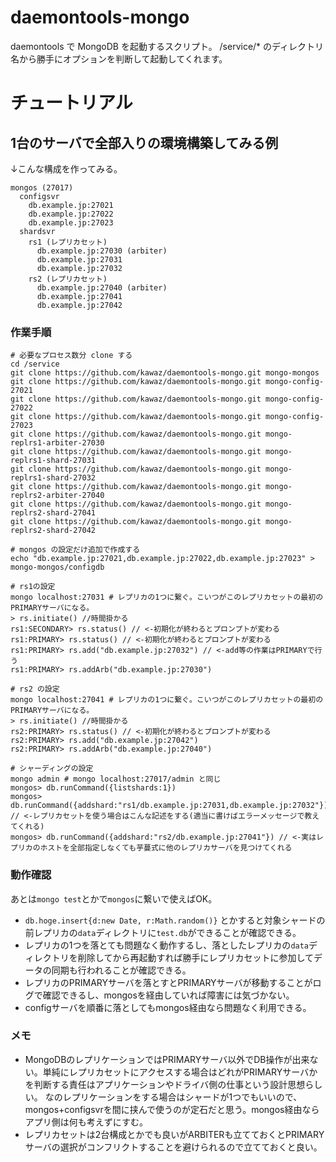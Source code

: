 daemontools-mongo
=================

daemontools で MongoDB を起動するスクリプト。
/service/* のディレクトリ名から勝手にオプションを判断して起動してくれます。

# チュートリアル
## 1台のサーバで全部入りの環境構築してみる例
↓こんな構成を作ってみる。

    mongos (27017)
      configsvr
        db.example.jp:27021
        db.example.jp:27022
        db.example.jp:27023
      shardsvr
        rs1 (レプリカセット)
          db.example.jp:27030 (arbiter)
          db.example.jp:27031
          db.example.jp:27032
        rs2 (レプリカセット)
          db.example.jp:27040 (arbiter)
          db.example.jp:27041
          db.example.jp:27042

### 作業手順

    # 必要なプロセス数分 clone する
    cd /service
    git clone https://github.com/kawaz/daemontools-mongo.git mongo-mongos
    git clone https://github.com/kawaz/daemontools-mongo.git mongo-config-27021
    git clone https://github.com/kawaz/daemontools-mongo.git mongo-config-27022
    git clone https://github.com/kawaz/daemontools-mongo.git mongo-config-27023
    git clone https://github.com/kawaz/daemontools-mongo.git mongo-replrs1-arbiter-27030
    git clone https://github.com/kawaz/daemontools-mongo.git mongo-replrs1-shard-27031
    git clone https://github.com/kawaz/daemontools-mongo.git mongo-replrs1-shard-27032
    git clone https://github.com/kawaz/daemontools-mongo.git mongo-replrs2-arbiter-27040
    git clone https://github.com/kawaz/daemontools-mongo.git mongo-replrs2-shard-27041
    git clone https://github.com/kawaz/daemontools-mongo.git mongo-replrs2-shard-27042

    # mongos の設定だけ追加で作成する
    echo "db.example.jp:27021,db.example.jp:27022,db.example.jp:27023" > mongo-mongos/configdb

    # rs1の設定
    mongo localhost:27031 # レプリカの1つに繋ぐ。こいつがこのレプリカセットの最初のPRIMARYサーバになる。
    > rs.initiate() //時間掛かる
    rs1:SECONDARY> rs.status() // <-初期化が終わるとプロンプトが変わる
    rs1:PRIMARY> rs.status() // <-初期化が終わるとプロンプトが変わる
    rs1:PRIMARY> rs.add("db.example.jp:27032") // <-add等の作業はPRIMARYで行う
    rs1:PRIMARY> rs.addArb("db.example.jp:27030")

    # rs2 の設定
    mongo localhost:27041 # レプリカの1つに繋ぐ。こいつがこのレプリカセットの最初のPRIMARYサーバになる。
    > rs.initiate() //時間掛かる
    rs2:PRIMARY> rs.status() // <-初期化が終わるとプロンプトが変わる
    rs2:PRIMARY> rs.add("db.example.jp:27042")
    rs2:PRIMARY> rs.addArb("db.example.jp:27040")

    # シャーディングの設定
    mongo admin # mongo localhost:27017/admin と同じ
    mongos> db.runCommand({listshards:1})
    mongos> db.runCommand({addshard:"rs1/db.example.jp:27031,db.example.jp:27032"}) // <-レプリカセットを使う場合はこんな記述をする(適当に書けばエラーメッセージで教えてくれる)
    mongos> db.runCommand({addshard:"rs2/db.example.jp:27041"}) // <-実はレプリカのホストを全部指定しなくても芋蔓式に他のレプリカサーバを見つけてくれる

### 動作確認
あとは`mongo test`とかで`mongos`に繋いで使えばOK。
- `db.hoge.insert{d:new Date, r:Math.random()}` とかすると対象シャードの前レプリカの`data`ディレクトリに`test.db`ができることが確認できる。
- レプリカの1つを落とても問題なく動作するし、落としたレプリカの`data`ディレクトリを削除してから再起動すれば勝手にレプリカセットに参加してデータの同期も行われることが確認できる。
- レプリカのPRIMARYサーバを落とすとPRIMARYサーバが移動することがログで確認できるし、mongosを経由していれば障害には気づかない。
- configサーバを順番に落としてもmongos経由なら問題なく利用できる。

### メモ
- MongoDBのレプリケーションではPRIMARYサーバ以外でDB操作が出来ない。単純にレプリカセットにアクセスする場合はどれがPRIMARYサーバかを判断する責任はアプリケーションやドライバ側の仕事という設計思想らしい。
なのレプリケーションをする場合はシャードが1つでもいいので、mongos+configsvrを間に挟んで使うのが定石だと思う。mongos経由ならアプリ側は何も考えずにすむ。
- レプリカセットは2台構成とかでも良いがARBITERも立てておくとPRIMARYサーバの選択がコンフリクトすることを避けられるので立てておくと良い。
